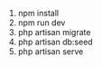 <!--cara menggunakan-->

1. npm install
2. npm run dev
3. php artisan migrate
4. php artisan db:seed
5. php artisan serve

<!--github : brocode29-->
<!--Enjoy, silakan digunakan dengan baik-->
